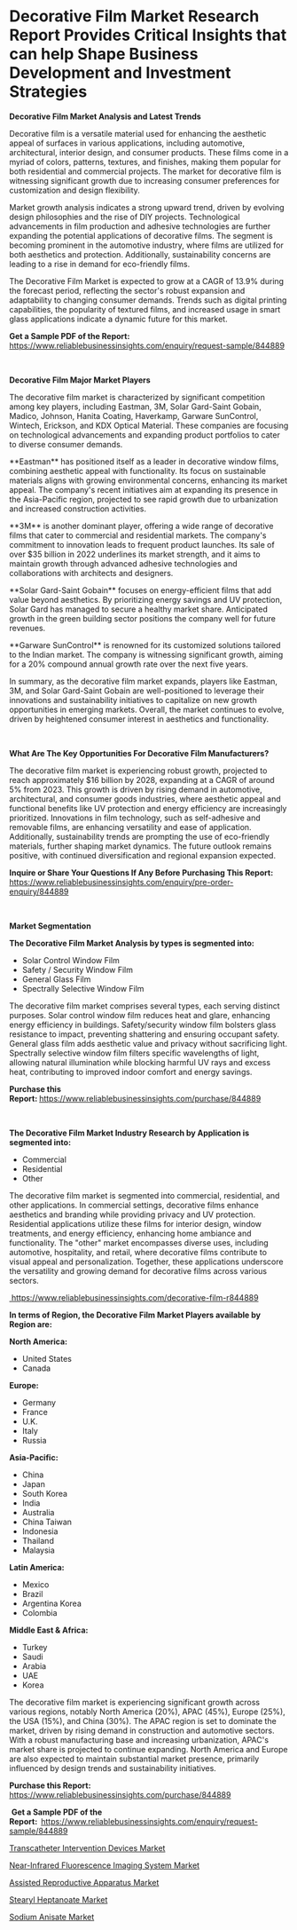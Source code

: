 <p><h1>Decorative Film Market Research Report Provides Critical Insights that can help Shape Business Development and Investment Strategies</h1></p><p><strong>Decorative Film Market Analysis and Latest Trends</strong></p>
<p><p>Decorative film is a versatile material used for enhancing the aesthetic appeal of surfaces in various applications, including automotive, architectural, interior design, and consumer products. These films come in a myriad of colors, patterns, textures, and finishes, making them popular for both residential and commercial projects. The market for decorative film is witnessing significant growth due to increasing consumer preferences for customization and design flexibility.</p><p>Market growth analysis indicates a strong upward trend, driven by evolving design philosophies and the rise of DIY projects. Technological advancements in film production and adhesive technologies are further expanding the potential applications of decorative films. The segment is becoming prominent in the automotive industry, where films are utilized for both aesthetics and protection. Additionally, sustainability concerns are leading to a rise in demand for eco-friendly films.</p><p>The Decorative Film Market is expected to grow at a CAGR of 13.9% during the forecast period, reflecting the sector's robust expansion and adaptability to changing consumer demands. Trends such as digital printing capabilities, the popularity of textured films, and increased usage in smart glass applications indicate a dynamic future for this market.</p></p>
<p><strong>Get a Sample PDF of the Report:&nbsp;</strong> <a href="https://www.reliablebusinessinsights.com/enquiry/request-sample/844889?utm_campaign=97&utm_medium=2&utm_source=Github&utm_content=ia&utm_term=09112024&utm_id=decorative-film">https://www.reliablebusinessinsights.com/enquiry/request-sample/844889</a></p>
<p>&nbsp;</p>
<p><strong>Decorative Film Major Market Players</strong></p>
<p><p>The decorative film market is characterized by significant competition among key players, including Eastman, 3M, Solar Gard-Saint Gobain, Madico, Johnson, Hanita Coating, Haverkamp, Garware SunControl, Wintech, Erickson, and KDX Optical Material. These companies are focusing on technological advancements and expanding product portfolios to cater to diverse consumer demands.</p><p>**Eastman** has positioned itself as a leader in decorative window films, combining aesthetic appeal with functionality. Its focus on sustainable materials aligns with growing environmental concerns, enhancing its market appeal. The company's recent initiatives aim at expanding its presence in the Asia-Pacific region, projected to see rapid growth due to urbanization and increased construction activities.</p><p>**3M** is another dominant player, offering a wide range of decorative films that cater to commercial and residential markets. The company's commitment to innovation leads to frequent product launches. Its sale of over $35 billion in 2022 underlines its market strength, and it aims to maintain growth through advanced adhesive technologies and collaborations with architects and designers.</p><p>**Solar Gard-Saint Gobain** focuses on energy-efficient films that add value beyond aesthetics. By prioritizing energy savings and UV protection, Solar Gard has managed to secure a healthy market share. Anticipated growth in the green building sector positions the company well for future revenues.</p><p>**Garware SunControl** is renowned for its customized solutions tailored to the Indian market. The company is witnessing significant growth, aiming for a 20% compound annual growth rate over the next five years. </p><p>In summary, as the decorative film market expands, players like Eastman, 3M, and Solar Gard-Saint Gobain are well-positioned to leverage their innovations and sustainability initiatives to capitalize on new growth opportunities in emerging markets. Overall, the market continues to evolve, driven by heightened consumer interest in aesthetics and functionality.</p></p>
<p>&nbsp;</p>
<p><strong>What Are The Key Opportunities For Decorative Film Manufacturers?</strong></p>
<p><p>The decorative film market is experiencing robust growth, projected to reach approximately $16 billion by 2028, expanding at a CAGR of around 5% from 2023. This growth is driven by rising demand in automotive, architectural, and consumer goods industries, where aesthetic appeal and functional benefits like UV protection and energy efficiency are increasingly prioritized. Innovations in film technology, such as self-adhesive and removable films, are enhancing versatility and ease of application. Additionally, sustainability trends are prompting the use of eco-friendly materials, further shaping market dynamics. The future outlook remains positive, with continued diversification and regional expansion expected.</p></p>
<p><strong>Inquire or Share Your Questions If Any Before Purchasing This Report:</strong> <a href="https://www.reliablebusinessinsights.com/enquiry/pre-order-enquiry/844889?utm_campaign=97&utm_medium=2&utm_source=Github&utm_content=ia&utm_term=09112024&utm_id=decorative-film">https://www.reliablebusinessinsights.com/enquiry/pre-order-enquiry/844889</a></p>
<p>&nbsp;</p>
<p><strong>Market Segmentation</strong></p>
<p><strong>The Decorative Film Market Analysis by types is segmented into:</strong></p>
<p><ul><li>Solar Control Window Film</li><li>Safety / Security Window Film</li><li>General Glass Film</li><li>Spectrally Selective Window Film</li></ul></p>
<p><p>The decorative film market comprises several types, each serving distinct purposes. Solar control window film reduces heat and glare, enhancing energy efficiency in buildings. Safety/security window film bolsters glass resistance to impact, preventing shattering and ensuring occupant safety. General glass film adds aesthetic value and privacy without sacrificing light. Spectrally selective window film filters specific wavelengths of light, allowing natural illumination while blocking harmful UV rays and excess heat, contributing to improved indoor comfort and energy savings.</p></p>
<p><strong>Purchase this Report:&nbsp;</strong><a href="https://www.reliablebusinessinsights.com/purchase/844889?utm_campaign=97&utm_medium=2&utm_source=Github&utm_content=ia&utm_term=09112024&utm_id=decorative-film">https://www.reliablebusinessinsights.com/purchase/844889</a></p>
<p>&nbsp;</p>
<p><strong>The Decorative Film Market Industry Research by Application is segmented into:</strong></p>
<p><ul><li>Commercial</li><li>Residential</li><li>Other</li></ul></p>
<p><p>The decorative film market is segmented into commercial, residential, and other applications. In commercial settings, decorative films enhance aesthetics and branding while providing privacy and UV protection. Residential applications utilize these films for interior design, window treatments, and energy efficiency, enhancing home ambiance and functionality. The "other" market encompasses diverse uses, including automotive, hospitality, and retail, where decorative films contribute to visual appeal and personalization. Together, these applications underscore the versatility and growing demand for decorative films across various sectors.</p></p>
<p><a href="https://www.reliablebusinessinsights.com/decorative-film-r844889?utm_campaign=97&utm_medium=2&utm_source=Github&utm_content=ia&utm_term=09112024&utm_id=decorative-film">&nbsp;https://www.reliablebusinessinsights.com/decorative-film-r844889</a></p>
<p><strong>In terms of Region, the Decorative Film Market Players available by Region are:</strong></p>
<p>
    <p> <strong> North America: </strong>
        <ul>
            <li>United States</li>
            <li>Canada</li>
        </ul>
        </p> 
    <p> <strong> Europe: </strong>
        <ul>
            <li>Germany</li>
            <li>France</li>
            <li>U.K.</li>
            <li>Italy</li>
            <li>Russia</li>
        </ul>
        </p> 
    <p> <strong> Asia-Pacific: </strong>
        <ul>
            <li>China</li>
            <li>Japan</li>
            <li>South Korea</li>
            <li>India</li>
            <li>Australia</li>
            <li>China Taiwan</li>
            <li>Indonesia</li>
            <li>Thailand</li>
            <li>Malaysia</li>
        </ul>
        </p> 
    <p> <strong> Latin America: </strong>
        <ul>
            <li>Mexico</li>
            <li>Brazil</li>
            <li>Argentina Korea</li>
            <li>Colombia</li>
        </ul>
        </p> 
    <p> <strong> Middle East & Africa: </strong>
        <ul>
            <li>Turkey</li>
            <li>Saudi</li>
            <li>Arabia</li>
            <li>UAE</li>
            <li>Korea</li>
        </ul>
    </p>
    </p>
<p><p>The decorative film market is experiencing significant growth across various regions, notably North America (20%), APAC (45%), Europe (25%), the USA (15%), and China (30%). The APAC region is set to dominate the market, driven by rising demand in construction and automotive sectors. With a robust manufacturing base and increasing urbanization, APAC's market share is projected to continue expanding. North America and Europe are also expected to maintain substantial market presence, primarily influenced by design trends and sustainability initiatives.</p></p>
<p><strong>Purchase this Report: </strong><a href="https://www.reliablebusinessinsights.com/purchase/844889?utm_campaign=97&utm_medium=2&utm_source=Github&utm_content=ia&utm_term=09112024&utm_id=decorative-film">https://www.reliablebusinessinsights.com/purchase/844889</a></p>
<p>&nbsp;<strong>Get a Sample PDF of the Report:&nbsp;&nbsp;</strong><a href="https://www.reliablebusinessinsights.com/enquiry/request-sample/844889?utm_campaign=97&utm_medium=2&utm_source=Github&utm_content=ia&utm_term=09112024&utm_id=decorative-film">https://www.reliablebusinessinsights.com/enquiry/request-sample/844889</a></p>
<p><strong></strong></p>
<p><p><a href="https://issuu.com/reportprime-2/docs/transcatheter-intervention-devices-_07140abb615f8e?utm_campaign=97&utm_medium=2&utm_source=Github&utm_content=ia&utm_term=09112024&utm_id=decorative-film">Transcatheter Intervention Devices Market</a></p><p><a href="https://issuu.com/reportprime-2/docs/near-infrared-fluorescence-imaging-_4092d5f8e6f480?utm_campaign=97&utm_medium=2&utm_source=Github&utm_content=ia&utm_term=09112024&utm_id=decorative-film">Near-Infrared Fluorescence Imaging System Market</a></p><p><a href="https://issuu.com/reportprime-2/docs/assisted-reproductive-apparatus-mar_c1624072e45493?utm_campaign=97&utm_medium=2&utm_source=Github&utm_content=ia&utm_term=09112024&utm_id=decorative-film">Assisted Reproductive Apparatus Market</a></p><p><a href="https://github.com/delorasywf/Market-Research-Report-List-1/blob/main/stearyl-heptanoate-market.md?utm_campaign=97&utm_medium=2&utm_source=Github&utm_content=ia&utm_term=09112024&utm_id=decorative-film">Stearyl Heptanoate Market</a></p><p><a href="https://github.com/mac1evjen/Market-Research-Report-List-1/blob/main/sodium-anisate-market.md?utm_campaign=97&utm_medium=2&utm_source=Github&utm_content=ia&utm_term=09112024&utm_id=decorative-film">Sodium Anisate Market</a></p></p>